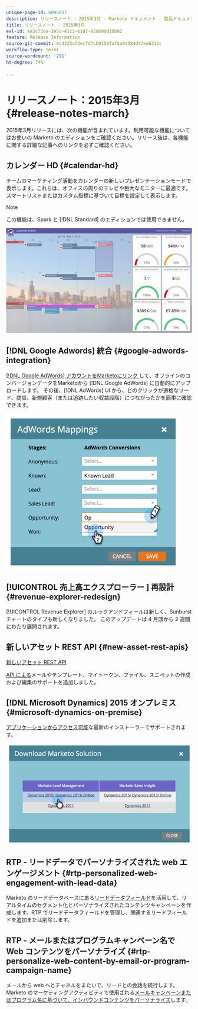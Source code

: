 ```yaml
---
unique-page-id: 6095037
description: リリースノート - 2015年3月 - Marketo ドキュメント - 製品ドキュメント
title: リリースノート - 2015年3月
exl-id: aa3c738a-2e5c-41c3-b1d7-95869dd10b02
feature: Release Information
source-git-commit: ecd225af3ecfd7cb9159faf5a9d384d47ee6312c
workflow-type: tm+mt
source-wordcount: '291'
ht-degree: 74%

---
```


# リリースノート：2015年3月 {#release-notes-march}

2015年3月リリースには、次の機能が含まれています。利用可能な機能についてはお使いの Marketo のエディションをご確認ください。リリース後は、各機能に関する詳細な記事へのリンクを必ずご確認ください。

## カレンダー HD {#calendar-hd}

チームのマーケティング活動をカレンダーの新しいプレゼンテーションモードで表示します。これらは、オフィスの周りのテレビや巨大なモニターに最適です。スマートリストまたはカスタム指標に基づいて目標を設定して表示します。

>[!NOTE]
>
>この機能は、Spark と [!DNL Standard] のエディションでは使用できません。

![](assets/image2015-3-23-11-3a39-3a15.png)

## [!DNL Google Adwords] 統合 {#google-adwords-integration}

[[!DNL Google AdWords]  アカウントをMarketoにリンク ](/help/marketo/product-docs/administration/additional-integrations/add-google-adwords-as-a-launchpoint-service.md) して、オフラインのコンバージョンデータをMarketoから [!DNL Google AdWords] に自動的にアップロードします。 その後、[!DNL AdWords] UI から、どのクリックが適格なリード、商談、新規顧客（または追跡したい収益段階）につながったかを簡単に確認できます。

![](assets/image2015-3-23-11-3a50-3a55.png)

## [!UICONTROL  売上高エクスプローラー ] 再設計 {#revenue-explorer-redesign}

[!UICONTROL Revenue Explorer] のルックアンドフィールは新しく、Sunburst チャートのタイプも新しくなりました。 このアップデートは 4 月頭から 2 週間にわたり展開されます。

## 新しいアセット REST API {#new-asset-rest-apis}

[新しいアセット REST API](https://experienceleague.adobe.com/ja/docs/marketo-developer/marketo/rest/assets/assets)

[API による](https://developer.adobe.com/marketo-apis/api/asset/)メールやテンプレート、マイトークン、ファイル、スニペットの作成および編集のサポートを追加しました。

## [!DNL Microsoft Dynamics] 2015 オンプレミス {#microsoft-dynamics-on-premise}

[アプリケーションからアクセス可能](/help/marketo/product-docs/crm-sync/microsoft-dynamics-sync/sync-setup/update-the-marketo-solution-for-microsoft-dynamics.md)な最新のインストーラーでサポートされます。

![](assets/image2015-3-23-11-3a47-3a16.png)

## RTP - リードデータでパーソナライズされた web エンゲージメント {#rtp-personalized-web-engagement-with-lead-data}

Marketo のリードデータベースにある[リードデータフィールド](/help/marketo/product-docs/web-personalization/using-web-segments/manage-person-data.md)を活用して、リアルタイムのセグメント化とパーソナライズされたコンテンツキャンペーンを作成します。RTP でリードデータフィールドを管理し、関連するリードフィールドを追加または削除します。

## RTP - メールまたはプログラムキャンペーン名で Web コンテンツをパーソナライズ {#rtp-personalize-web-content-by-email-or-program-campaign-name}

メールから web へとチャネルをまたいで、リードとの会話を続行します。Marketo のマーケティングアクティビティで使用される[メールキャンペーンまたはプログラム名に基づいて、インバウンドコンテンツをパーソナライズ](/help/marketo/product-docs/web-personalization/using-web-segments/web-segments.md)します。
